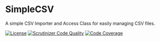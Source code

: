 # SimpleCSV
A simple CSV Importer and Access Class for easily managing CSV files. 

[![License](https://poser.pugx.org/didatus/random-string/license)](https://packagist.org/packages/didatus/random-string)
[![Scrutinizer Code Quality](https://scrutinizer-ci.com/g/didatus/RandomString/badges/quality-score.png?b=master)](https://scrutinizer-ci.com/g/didatus/RandomString/?branch=master)
[![Code Coverage](https://scrutinizer-ci.com/g/didatus/RandomString/badges/coverage.png?b=master)](https://scrutinizer-ci.com/g/didatus/RandomString/?branch=master)
